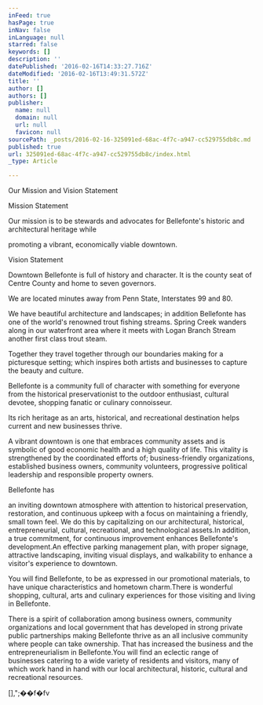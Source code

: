 ```yaml
---
inFeed: true
hasPage: true
inNav: false
inLanguage: null
starred: false
keywords: []
description: ''
datePublished: '2016-02-16T14:33:27.716Z'
dateModified: '2016-02-16T13:49:31.572Z'
title: ''
author: []
authors: []
publisher:
  name: null
  domain: null
  url: null
  favicon: null
sourcePath: _posts/2016-02-16-325091ed-68ac-4f7c-a947-cc529755db8c.md
published: true
url: 325091ed-68ac-4f7c-a947-cc529755db8c/index.html
_type: Article

---
```

Our Mission and Vision Statement

Mission Statement 

Our mission is to be stewards
and advocates for Bellefonte's historic and architectural heritage while 

promoting a vibrant, economically viable downtown.

Vision Statement

Downtown Bellefonte
is full of history and character. It is the county seat of Centre County and
home to seven governors.

We are located
minutes away from Penn State, Interstates 99 and 80\.

We have beautiful architecture and landscapes;
in addition Bellefonte has one of the world's renowned trout fishing streams.
Spring Creek wanders along in our waterfront area where it meets with Logan Branch
Stream another first class trout steam.

Together they travel together through our boundaries making for a
picturesque setting; which inspires both artists and businesses to capture the
beauty and culture.

Bellefonte is
a community full of character with something for everyone from the historical
preservationist to the outdoor enthusiast, cultural devotee, shopping fanatic
or culinary connoisseur.

Its rich
heritage as an arts, historical, and recreational destination helps current and
new businesses thrive.

A vibrant
downtown is one that embraces community assets and is symbolic of good economic
health and a high quality of life. This vitality is strengthened by the
coordinated efforts of; business-friendly organizations, established business
owners, community volunteers, progressive political leadership and responsible
property owners.

Bellefonte
has 

an inviting downtown atmosphere with attention to historical
preservation, restoration, and continuous upkeep with a focus on maintaining a
friendly, small town feel. We do this by capitalizing on our architectural,
historical, entrepreneurial, cultural, recreational, and technological
assets.In addition, a true commitment,
for continuous improvement enhances Bellefonte's development.An effective parking management plan, with
proper signage, attractive landscaping, inviting visual displays, and
walkability to enhance a visitor's experience to downtown. 

You will find Bellefonte, to be as expressed in our
promotional materials, to have unique characteristics and hometown charm.There is wonderful shopping, cultural, arts
and culinary experiences for those visiting and living in Bellefonte.

There is a spirit of collaboration among business owners,
community organizations and local government that has developed in strong
private public partnerships making Bellefonte thrive as an all inclusive
community where people can take ownership. That has increased the business and the
entrepreneurialism in Bellefonte.You
will find an eclectic range of businesses catering to a wide variety of
residents and visitors, many of which work hand in hand with our local architectural,
historic, cultural and recreational resources. 

\[\],";��f�fv